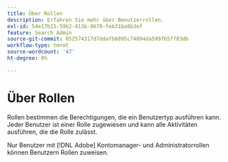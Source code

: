 ```yaml
---
title: Über Rollen
description: Erfahren Sie mehr über Benutzerrollen.
exl-id: 54e17b15-59b2-413b-9670-feb31ba8b3ef
feature: Search Admin
source-git-commit: 052574217d7ddafb8895c74094da5997b5ff83db
workflow-type: tm+mt
source-wordcount: '47'
ht-degree: 0%

---
```


# Über Rollen

Rollen bestimmen die Berechtigungen, die ein Benutzertyp ausführen kann. Jeder Benutzer ist einer Rolle zugewiesen und kann alle Aktivitäten ausführen, die die Rolle zulässt.

Nur Benutzer mit [!DNL Adobe] Kontomanager- und Administratorrollen können Benutzern Rollen zuweisen.
